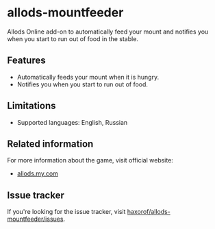 # allods-mountfeeder

Allods Online add-on to automatically feed your mount and notifies you when you start to run out of food in the stable.

## Features

* Automatically feeds your mount when it is hungry.
* Notifies you when you start to run out of food.

## Limitations

* Supported languages: English, Russian

## Related information

For more information about the game, visit official website:

* [allods.my.com](http://allods.my.com/)

## Issue tracker

If you're looking for the issue tracker, visit [haxorof/allods-mountfeeder/issues](https://github.com/haxorof/allods-mountfeeder/issues).
